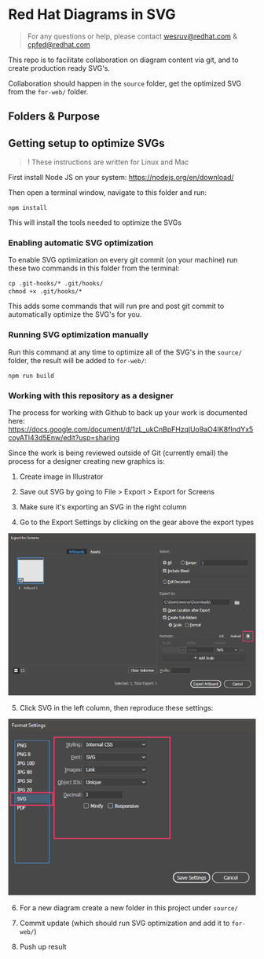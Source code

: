 # Red Hat Diagrams in SVG

> For any questions or help, please contact wesruv@redhat.com & cpfed@redhat.com

This repo is to facilitate collaboration on diagram content via git, and to create production ready SVG's.

Collaboration should happen in the `source` folder, get the optimized SVG from the `for-web/` folder.

## Folders & Purpose


## Getting setup to optimize SVGs

> ! These instructions are written for Linux and Mac

First install Node JS on your system: https://nodejs.org/en/download/

Then open a terminal window, navigate to this folder and run:
```shell
npm install
```

This will install the tools needed to optimize the SVGs

### Enabling automatic SVG optimization
To enable SVG optimization on every git commit (on your machine) run these two commands in this folder from the terminal:

```shell
cp .git-hooks/* .git/hooks/
chmod +x .git/hooks/*
```

This adds some commands that will run pre and post git commit to automatically optimize the SVG's for you.

### Running SVG optimization manually
Run this command at any time to optimize all of the SVG's in the `source/` folder, the result will be added to `for-web/`:

```shell
npm run build
```

### Working with this repository as a designer

The process for working with Github to back up your work is documented here:
https://docs.google.com/document/d/1zL_ukCnBpFHzqlUo9aO4IK8fIndYx5coyATl43d5Enw/edit?usp=sharing

Since the work is being reviewed outside of Git (currently email) the process for a designer creating new graphics is:

1. Create image in Illustrator

2. Save out SVG by going to File > Export > Export for Screens

3. Make sure it's exporting an SVG in the right column

4. Go to the Export Settings by clicking on the gear above the export types

  ![Click the gear icon in the right column next to the export filetypes](docs/images/export-settings.png)

5. Click SVG in the left column, then reproduce these settings:

  ![Styling: Internal CSS, Font: Convert to Outlines, Images: Linked, Object ID's: Unique, Decimal 3, Leave minify and responsive unchecked](docs/images/svg-settings.png)

6. For a new diagram create a new folder in this project under `source/`

7. Commit update (which should run SVG optimization and add it to `for-web/`)

8. Push up result
